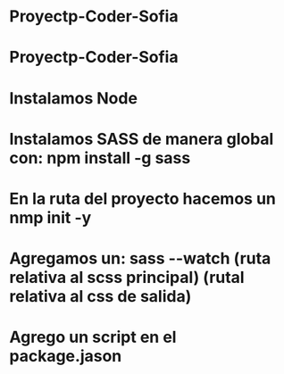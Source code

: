 # Proyectp-Coder-Sofia
# Proyectp-Coder-Sofia

# Instalamos Node
# Instalamos SASS de manera global con: npm install -g sass
# En la ruta del proyecto hacemos un nmp init -y
# Agregamos un: sass --watch (ruta relativa al scss principal) (rutal relativa al css de salida)
# Agrego un script en el package.jason